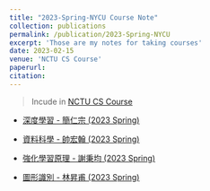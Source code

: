 ```yaml
---
title: "2023-Spring-NYCU Course Note"
collection: publications
permalink: /publication/2023-Spring-NYCU
excerpt: 'Those are my notes for taking courses'
date: 2023-02-15
venue: 'NCTU CS Course'
paperurl:
citation:
---
```

> Incude in [NCTU CS Course](https://hackmd.io/@calee/ByOm-sFue?type=view)

* [深度學習 - 簡仁宗 (2023 Spring)](https://hackmd.io/@birdsAREnotREAL/ry-g_4wTo)

* [資料科學 - 帥宏翰 (2023 Spring)](https://hackmd.io/@birdsAREnotREAL/rytp7VD6j)

* [強化學習原理 - 謝秉均 (2023 Spring)](https://hackmd.io/@birdsAREnotREAL/B1-mKQt6s)

* [圖形識別 - 林昇甫 (2023 Spring)](https://hackmd.io/@birdsAREnotREAL/HkItSNvTi)